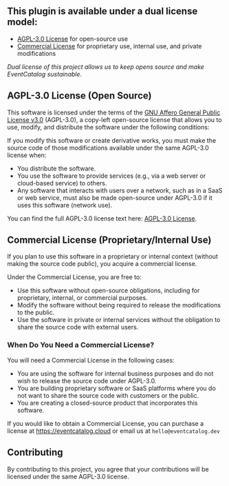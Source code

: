## This plugin is available under a dual license model:

- [AGPL-3.0 License](./LICENSE-OPENSOURCE.md) for open-source use
- [Commercial License](./LICENSE-COMMERCIAL.md) for proprietary use, internal use, and private modifications

_Dual license of this project allows us to keep opens source and make EventCatalog sustainable_.

## AGPL-3.0 License (Open Source)

This software is licensed under the terms of the [GNU Affero General Public License v3.0](https://www.gnu.org/licenses/agpl-3.0.en.html) (AGPL-3.0), a copy-left open-source license that allows you to use, modify, and distribute the software under the following conditions:

If you modify this software or create derivative works, you must make the source code of those modifications available under the same AGPL-3.0 license when:

- You distribute the software.
- You use the software to provide services (e.g., via a web server or cloud-based service) to others.
- Any software that interacts with users over a network, such as in a SaaS or web service, must also be made open-source under AGPL-3.0 if it uses this software (network use).

You can find the full AGPL-3.0 license text here: [AGPL-3.0 License](./LICENSE-OPENSOURCE.md).

## Commercial License (Proprietary/Internal Use)

If you plan to use this software in a proprietary or internal context (without making the source code public), you acquire a commercial license.

Under the Commercial License, you are free to:

- Use this software without open-source obligations, including for proprietary, internal, or commercial purposes.
- Modify the software without being required to release the modifications to the public.
- Use the software in private or internal services without the obligation to share the source code with external users.

### When Do You Need a Commercial License?

You will need a Commercial License in the following cases:

- You are using the software for internal business purposes and do not wish to release the source code under AGPL-3.0.
- You are building proprietary software or SaaS platforms where you do not want to share the source code with customers or the public.
- You are creating a closed-source product that incorporates this software.

If you would like to obtain a Commercial License, you can purchase a license at https://eventcatalog.cloud or email us at `hello@eventcatalog.dev`

## Contributing

By contributing to this project, you agree that your contributions will be licensed under the same AGPL-3.0 license.
